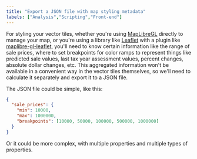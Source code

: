 ```yaml
---
title: "Export a JSON file with map styling metadata"
labels: ["Analysis","Scripting","Front-end"]
---
```


For styling your vector tiles, whether you're using [MapLibreGL](https://maplibre.org/maplibre-gl-js/docs/#quickstart) directly to manage your map, or you're using a library like [Leaflet](https://leafletjs.com/) with a plugin like [maplibre-gl-leaflet](https://github.com/maplibre/maplibre-gl-leaflet), you'll need to know certain information like the range of sale prices, where to set breakpoints for color ramps to represent things like predicted sale values, last tax year assessment values, percent changes, absolute dollar changes, etc. This aggregated information won't be available in a convenient way in the vector tiles themselves, so we'll need to calculate it separately and export it to a JSON file.

The JSON file could be simple, like this:

```json
{
  "sale_prices": {
    "min": 10000,
    "max": 1000000,
    "breakpoints": [10000, 50000, 100000, 500000, 1000000]
  }
}
```

Or it could be more complex, with multiple properties and multiple types of properties.

